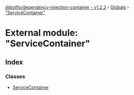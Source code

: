 [@botflx/dependency-injection-container - v1.2.2](../README.md) › [Globals](../globals.md) › ["ServiceContainer"](_servicecontainer_.md)

# External module: "ServiceContainer"

## Index

### Classes

* [ServiceContainer](../classes/_servicecontainer_.servicecontainer.md)

